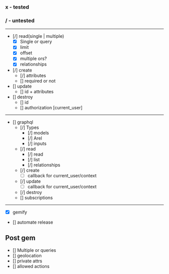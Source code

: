 ### x - tested
### / - untested

------------------------------------------

- [/] read(single | multiple)
  - [x] Single or query
  - [x] limit
  - [x] offset
  - [x] multiple ors?
  - [x] relationships
- [/] create
  - [/] attributes
  - [] required or not
- [] update
  - [] id + attributes
- [] destroy
  - [] id
  - [] authorization [current_user]

------------------------------------------

- [] graphql
  - [/] Types
    - [/] models
    - [/] Arel
    - [/] inputs
  - [/] read
    - [/] read
    - [/] list
    - [/] relationships
  - [/] create
    - [ ] callback for current_user/context
  - [/] update
    - [ ] callback for current_user/context
  - [/] destroy
  - [] subscriptions
------
- [x] gemify
- [] automate release

## Post gem
- [] Multiple or queries
- [] geolocation
- [] private attrs
- [] allowed actions

